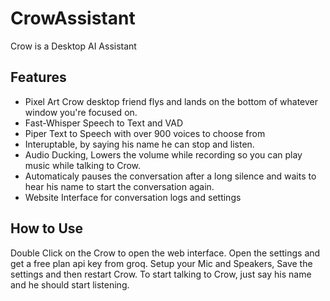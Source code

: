 # CrowAssistant
Crow is a Desktop AI Assistant

## Features
- Pixel Art Crow desktop friend flys and lands on the bottom of whatever window you're focused on.
- Fast-Whisper Speech to Text and VAD
- Piper Text to Speech with over 900 voices to choose from
- Interuptable, by saying his name he can stop and listen.
- Audio Ducking, Lowers the volume while recording so you can play music while talking to Crow.
- Automaticaly pauses the conversation after a long silence and waits to hear his name to start the conversation again.
- Website Interface for conversation logs and settings

## How to Use

Double Click on the Crow to open the web interface. Open the settings and get a free plan api key from groq.
Setup your Mic and Speakers, Save the settings and then restart Crow.
To start talking to Crow, just say his name and he should start listening.
